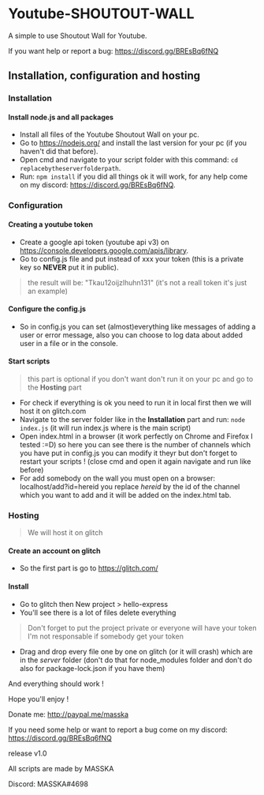 # Youtube-SHOUTOUT-WALL

A simple to use Shoutout Wall for Youtube.

If you want help or report a bug: https://discord.gg/BREsBq6fNQ

## Installation, configuration and hosting

### Installation


#### Install node.js and all packages

- Install all files of the Youtube Shoutout Wall on your pc.
- Go to https://nodejs.org/ and install the last version for your pc (if you haven't did that before).
- Open cmd and navigate to your script folder with this command: `cd replacebytheserverfolderpath`.
- Run: `npm install` if you did all things ok it will work, for any help come on my discord: https://discord.gg/BREsBq6fNQ.

### Configuration


#### Creating a youtube token

- Create a google api token (youtube api v3) on https://console.developers.google.com/apis/library.
- Go to config.js file and put instead of xxx your token (this is a private key so **NEVER** put it in public).
> the result will be: "Tkau12oijzlhuhn131" (it's not a reall token it's just an example)

#### Configure the config.js

- So in config.js you can set (almost)everything like messages of adding a user or error message,
  also you can choose to log data about added user in a file or in the console.
  
#### Start scripts
 > this part is optional if you don't want don't run it on your pc and go to the **Hosting** part
- For check if everything is ok you need to run it in local first then we will host it on glitch.com
- Navigate to the server folder like in the **Installation** part and run: `node index.js` (it will run index.js where is the main script)
- Open index.html in a browser (it work perfectly on Chrome and Firefox I tested :=D) so here you can see there is the number of channels
  which you have put in config.js you can modify it theyr but don't forget to restart your scripts ! (close cmd and open it again navigate and run like before)
- For add somebody on the wall you must open on a browser: localhost/add?id=hereid you replace *hereid* by the id of the channel which you want to add
  and it will be added on the index.html tab.
  
### Hosting

> We will host it on glitch

#### Create an account on glitch

- So the first part is go to https://glitch.com/

#### Install

- Go to glitch then New project > hello-express
- You'll see there is a lot of files delete everything
> Don't forget to put the project private or everyone will have your token
> I'm not responsable if somebody get your token
- Drag and drop every file one by one on glitch (or it will crash) which are in the *server* folder (don't do that for node_modules folder and don't do also for package-lock.json if you have them)

And everything should work !


Hope you'll enjoy !

Donate me:
http://paypal.me/masska

If you need some help or want to report a bug come on my discord:
https://discord.gg/BREsBq6fNQ

release v1.0

All scripts are made by MASSKA

Discord: MASSKA#4698
